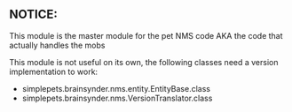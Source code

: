 ## NOTICE:
This module is the master module for the pet NMS code
AKA the code that actually handles the mobs

This module is not useful on its own, the following classes need a version implementation to work:
- simplepets.brainsynder.nms.entity.EntityBase.class 
- simplepets.brainsynder.nms.VersionTranslator.class